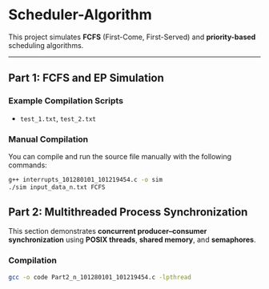 # Scheduler-Algorithm

This project simulates **FCFS** (First-Come, First-Served) and **priority-based** scheduling algorithms.

---

## Part 1: FCFS and EP Simulation

### Example Compilation Scripts
- `test_1.txt`, `test_2.txt`

### Manual Compilation
You can compile and run the source file manually with the following commands:

```bash
g++ interrupts_101280101_101219454.c -o sim
./sim input_data_n.txt FCFS
```

## Part 2: Multithreaded Process Synchronization

This section demonstrates **concurrent producer–consumer synchronization** using **POSIX threads**, **shared memory**, and **semaphores**.

### Compilation
```bash
gcc -o code Part2_n_101280101_101219454.c -lpthread
